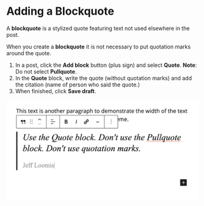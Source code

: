 # Adding a Blockquote

A **blockquote** is a stylized quote featuring text not used elsewhere in the post.&#x20;

When you create a **blockquote** it is not necessary to put quotation marks around the quote.

1. In a post, click the **Add block** button (plus sign) and select **Quote**. **Note**: Do not select **Pullquote**.&#x20;
2. In the **Quote** block, write the quote (without quotation marks) and add the citation (name of person who said the quote.)
3. When finished, click **Save draft**.&#x20;

![](../.gitbook/assets/blockquote.png)

